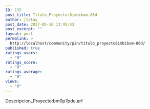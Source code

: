 ```yaml
---
ID: 135
post_title: Titulo_Proyecto:8imbibxm.86d
author: jtatay
post_date: 2017-05-16 13:45:43
post_excerpt: ""
layout: post
permalink: >
  http://localhost/community/pin/titulo_proyecto8imbibxm-86d/
published: true
ratings_users:
  - "0"
ratings_score:
  - "0"
ratings_average:
  - "0"
views:
  - "0"
---
```

Descripcion_Proyecto:bm0p7pde.arf